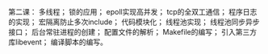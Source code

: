 第二课：
多线程；
锁的应用；
epoll实现高并发；
tcp的全双工通信；
程序日志的实现；
宏隔离防止多次include；
代码模块化；
线程池实现；
线程池同步异步接口；
后台常驻进程的创建；
配置文件的解析；
Makefile的编写；
引入第三方库libevent；
编译脚本的编写。
